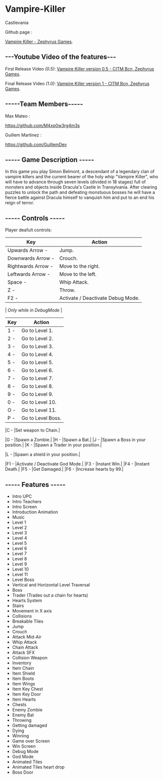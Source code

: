# Vampire-Killer
Castlevania


Github page :

[Vampire Killer - Zephyrus Games](https://github.com/M4xp0w3rg4m3s/Vampire-Killer).

## **---Youtube Video of the features---**

First Release Video *(0.5)*:
[Vampire Killer version 0.5 - CITM Bcn, Zephyrus Games]((https://www.youtube.com/watch?v=6NMuUqSo27c)).

Final Release Video *(1.0)*:
[Vampire Killer version 1 - CITM Bcn, Zephyrus Games]((https://www.youtube.com/watch?v=6NMuUqSo27c)).

## **-----Team Members-----**

Max Mateo :

https://github.com/M4xp0w3rg4m3s

Guillem Martinez :

https://github.com/GuillemDev

## **----- Game Description -----**

In this game you play Simon Belmont,
a descendant of a legendary clan of 
vampire killers and the current bearer 
of the holy whip "Vampire Killer", 
who will have to advance through seven levels 
(divided in 18 stages) full of monsters and
objects inside Dracula's Castle in Transylvania.
After clearing puzzles to unlock the path and
defeating monstuous bosses he will have a 
fierce battle against Dracula himself to 
vanquish him and put to an end his reign 
of terror.

## **----- Controls -----**

Player deafult controls: 

| Key | Action |
-- | --
|Upwards Arrow - |Jump.|
|Downwards Arrow - |Crouch.|
|Rightwards Arrow - |Move to the right.|
|Leftwards Arrow - |Move to the left.|
|Space - |Whip Attack.|
|Z - |Throw.|
|F2 - |Activate / Deactivate Debug Mode.|

| *Only while in DebugMode* |

| Key | Action |
-- | --
|1 - |Go to Level 1.|
|2 - |Go to Level 2.|
|3 - |Go to Level 3.|
|4 - |Go to Level 4.|
|5 - |Go to Level 5.|
|6 - |Go to Level 6.|
|7 - |Go to Level 7.|
|8 - |Go to Level 8.|
|9 - |Go to Level 9.|
|0 - |Go to Level 10.|
|O - |Go to Level 11.|
|P - |Go to Level Boss.|

|C - |Set weapon to Chain.|

|G - |Spawn a Zombie.|
|H - |Spawn a Bat.|
|J - |Spawn a Boss in your position.|
|K - |Spawn a Trader in your position.|

|L - |Spawn a shield in your position.|

|F1 - |Activate / Deactivate God Mode.|
|F3 - |Instant Win.|
|F4 - |Instant Death.|
|F5 - |Get Damaged.|
|F6 - |Increase hearts by 99.|

## **----- Features -----**

* Intro UPC
* Intro Teachers
* Intro Screen
* Introduction Animation
* Music
* Level 1
* Level 2
* Level 3
* Level 4
* Level 5
* Level 6
* Level 7
* Level 8
* Level 9
* Level 10
* Level 11
* Level Boss
* Vertical and Horizontal Level Traversal
* Boss
* Trader (Trades out a chain for hearts)
* Hearts System
* Stairs
* Movement in X axis
* Collisions
* Breakable Tiles
* Jump
* Crouch
* Attack Mid-Air
* Whip Attack
* Chain Attack
* Attack SFX
* Collision Weapon
* Inventory
* Item Chain
* Item Shield
* Item Boots
* Item Wings
* Item Key Chest
* Item Key Door
* Item Hearts
* Chests
* Enemy Zombie
* Enemy Bat
* Throwing
* Getting damaged
* Dying
* Winning
* Game over Screen
* Win Screen
* Debug Mode
* God Mode
* Animated Tiles
* Animated Tiles heart drop
* Boss Door